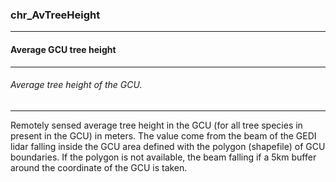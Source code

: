 ### chr_AvTreeHeight



------
#### Average GCU tree height



------
###### Average tree height of the GCU.



------
Remotely sensed average tree height in the GCU (for all tree species in present in the GCU) in meters. The value come from the beam of the GEDI lidar falling inside the GCU area defined with the polygon (shapefile) of GCU boundaries. If the polygon is not available, the beam falling if a 5km buffer around the coordinate of the GCU is taken.